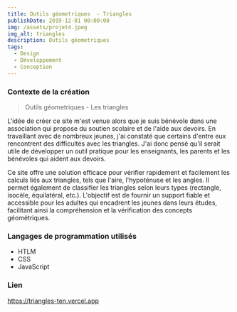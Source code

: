```yaml
---
title: Outils géometriques  - Triangles
publishDate: 2019-12-01 00:00:00
img: /assets/projet4.jpeg
img_alt: triangles
description: Outils géometriques 
tags:                                        
  - Design
  - Développement
  - Conception
---
```


### Contexte de la création  

> Outils géometriques - Les triangles

L'idée de créer ce site m'est venue alors que je suis bénévole dans une association qui propose du soutien scolaire et de l'aide aux devoirs. En travaillant avec de nombreux jeunes, j'ai constaté que certains d'entre eux rencontrent des difficultés avec les triangles. J'ai donc pensé qu'il serait utile de développer un outil pratique pour les enseignants, les parents et les bénévoles qui aident aux devoirs.

Ce site offre une solution efficace pour vérifier rapidement et facilement les calculs liés aux triangles, tels que l'aire, l'hypoténuse et les angles. Il permet également de classifier les triangles selon leurs types (rectangle, isocèle, équilatéral, etc.). L'objectif est de fournir un support fiable et accessible pour les adultes qui encadrent les jeunes dans leurs études, facilitant ainsi la compréhension et la vérification des concepts géométriques.

### Langages de programmation utilisés

- HTLM
- CSS
- JavaScript

### Lien

https://triangles-ten.vercel.app